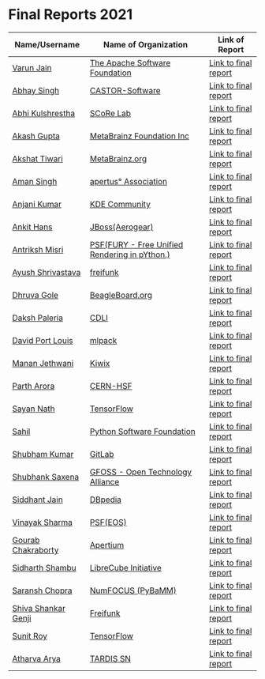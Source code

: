 # Final Reports 2021
| Name/Username | Name of Organization | Link of Report |
| --- | --- | --- |
| [Varun Jain](https://github.com/varsvat) | [The Apache Software Foundation](https://summerofcode.withgoogle.com/projects/#5912509187358720) | [Link to final report](https://gist.github.com/varsvat/be08d5234770b1c22d809177564a6276) |
| [Abhay Singh](https://github.com/ABHAY0O7) | [CASTOR-Software](https://summerofcode.withgoogle.com/projects/#5502019248324608) | [Link to final report](https://github.com/ABHAY0O7/GSoC-21-CASTOR/blob/main/README.md) |
| [Abhi Kulshrestha](https://github.com/AbhiKul10) | [SCoRe Lab](https://summerofcode.withgoogle.com/projects/#5094755685367808) | [Link to final report](https://github.com/scorelab/GSoC/blob/master/GSoC-2021/01-Abhi%20Kulshrestha-Ask-SCORE-Community-App.md) |
| [Akash Gupta](https://github.com/akashgp09) | [MetaBrainz Foundation Inc](https://summerofcode.withgoogle.com/projects/#5380240265707520) | [Link to final report](https://blog.metabrainz.org/2021/08/23/gsoc-2021-series-entity-for-bookbrainz/) |
| [Akshat Tiwari](https://github.com/akshaaatt) | [MetaBrainz.org](https://summerofcode.withgoogle.com/projects/#5349611931172864) | [Link to final report](https://akshaaatt.medium.com/gsoc21-winter-is-coming-a9fbcb8c4383) |
| [Aman Singh](https://github.com/eppisai) | [apertus° Association](https://summerofcode.withgoogle.com/projects/#4661051766865920) | [Link to final report](https://github.com/eppisai/GSoC-Final-Report) |
| [Anjani Kumar](https://github.com/anjanik012) | [KDE Community](https://summerofcode.withgoogle.com/projects/#5839448035557376) | [Link to final report](https://community.kde.org/GSoC/2021/StatusReports/AnjaniKumar) |
| [Ankit Hans](https://github.com/ankithans) | [JBoss(Aerogear)](https://summerofcode.withgoogle.com/projects/#4595512243650560) | [Link to final report](https://ankithans.github.io/gsoc21/) |
| [Antriksh Misri](https://github.com/antrikshmisri) | [PSF(FURY - Free Unified Rendering in pYthon.)](https://summerofcode.withgoogle.com/organizations/6369944628887552/) | [Link to final report](https://gist.github.com/antrikshmisri/a8d8ee3d38c5b4e70d95c172f471548a) |
| [Ayush Shrivastava](https://github.com/s-ayush2903) | [freifunk](https://summerofcode.withgoogle.com/projects/#4792427082153984) | [Link to final report](https://blog.freifunk.net/2021/08/21/gsoc21-irdest-android-client-work-report/) |
| [Dhruva Gole](https://github.com/dhruvag2000) | [BeagleBoard.org](https://summerofcode.withgoogle.com/organizations/6398417846140928/) | [Link to final report](https://dhruvag2000.github.io/Blog-GSoC21/) |
| [Daksh Paleria](https://github.com/dakshp07) | [CDLI](https://summerofcode.withgoogle.com/organizations/4724093699489792/) | [Link to final report](https://github.com/dakshp07/GSoC2021-Final-Report) |
| [David Port Louis](https://github.com/davidportlouis) | [mlpack](https://summerofcode.withgoogle.com/organizations/6333875426426880) | [Link to final report](https://art3mis-17.medium.com/gsoc21-mlpack-example-zoo-adc5c50a4de2/) |
| [Manan Jethwani](https://github.com/mananjethwani) | [Kiwix](https://summerofcode.withgoogle.com/projects/#5158540915769344) | [Link to final report](https://mananjethwani.github.io/GSoC-2021-New-Library-Catalogue-UI-for-kiwix-serve/) |
| [Parth Arora](https://github.com/parth-07) | [CERN-HSF](https://summerofcode.withgoogle.com/projects/#5819561934323712) | [Link to final report](https://gist.github.com/parth-07/a51a32bfa8b435f41e915b040149f7cd) |
| [Sayan Nath](https://github.com/sayannath) | [TensorFlow](https://summerofcode.withgoogle.com/projects/#4931401570320384) | [Link to final report](https://github.com/sayannath/GSoC-Project-2021) |
| [Sahil](https://github.com/imsahil007) | [Python Software Foundation](https://summerofcode.withgoogle.com/projects/#4786339905536000) | [Link to final report](https://imsahil007.github.io/gsoc) |
| [Shubham Kumar](https://gitlab.com/imskr) | [GitLab](https://summerofcode.withgoogle.com/projects/#5066860057329664) | [Link to final report](https://shubhamkumar.live/blog/Improving-Backup-and-Restore-For-GitLab-GSoC-2021/) |
| [Shubhank Saxena](https://github.com/shubhank-saxena) | [GFOSS - Open Technology Alliance](https://summerofcode.withgoogle.com/organizations/4870958629781504/) | [Link to final report](https://github.com/shubhank-saxena/GSoC-Final-Report/blob/master/README.md) |
| [Siddhant Jain](https://github.com/imsiddhant07) | [DBpedia](https://summerofcode.withgoogle.com/organizations/5460238410448896/) | [Link to final report](https://imsiddhant07.github.io/Neural-QA-Model-for-DBpedia/) |
| [Vinayak Sharma](https://github.com/vinayaksh42) | [PSF(EOS)](https://summerofcode.withgoogle.com/projects/#6237400713396224) | [Link to final report](https://github.com/vinayaksh42/GSoC-2021-Project-Report) |
| [Gourab Chakraborty](https://github.com/gourab337) | [Apertium](https://summerofcode.withgoogle.com/projects/#6706322759745536) | [Link to final report](https://gourab337.medium.com/google-summer-of-code-2021-apertium-org-20f9a1c6ea9) |
| [Sidharth Shambu](https://github.com/shambu2k) | [LibreCube Initiative](https://summerofcode.withgoogle.com/projects/#5018657907802112) | [Link to final report](https://shambu2k.bearblog.dev/gsoc-21-librecube/) |
| [Saransh Chopra](https://github.com/Saransh-cpp) | [NumFOCUS (PyBaMM)](https://summerofcode.withgoogle.com/projects/#5045812318437376) | [Link to final report](https://gist.github.com/Saransh-cpp/5f61540819b8c8d552c12b1609915f5d) |
| [Shiva Shankar Genji](https://github.com/sh15h4nk) | [Freifunk](https://summerofcode.withgoogle.com/projects/#6381312652345344) | [Link to final report](https://sh15h4nk.github.io/gsoc21-freifunk/) |
| [Sunit Roy](https://github.com/SunitRoy2703) | [TensorFlow](https://summerofcode.withgoogle.com/projects/#5471261779558400) | [Link to final report](https://github.com/SunitRoy2703/Google-Summer-of-Code-2021-Tensorflow) |
| [Atharva Arya](https://github.com/atharva-2001) | [TARDIS SN](https://summerofcode.withgoogle.com/projects/#4555893921808384) | [Link to final report](https://sites.google.com/view/atharvaarya/google-summer-of-code-2021-report) |
